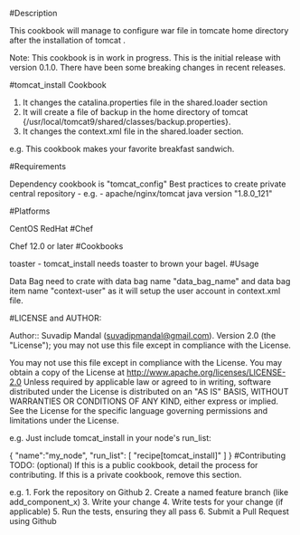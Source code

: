 #Description

This cookbook will manage to configure war file in tomcate home directory after the installation of tomcat .

Note: This cookbook is in work in progress. This is the initial release with version 0.1.0. There have been some breaking changes in recent releases.

#tomcat_install Cookbook

1. It changes the catalina.properties file in the shared.loader section
2. It will create a file of backup in the home directory of tomcat {/usr/local/tomcat9/shared/classes/backup.properties}.
3. It changes the context.xml file in the shared.loader section.

e.g. This cookbook makes your favorite breakfast sandwich.

#Requirements

Dependency cookbook is "tomcat_config"
Best practices to create private central repository - e.g. - apache/nginx/tomcat java version "1.8.0_121"

#Platforms

CentOS
RedHat
#Chef

Chef 12.0 or later
#Cookbooks

toaster - tomcat_install needs toaster to brown your bagel.
#Usage

Data Bag need to crate with data bag name "data_bag_name" and data bag item name "context-user" as it will setup the user account in context.xml file.

#LICENSE and AUTHOR:

Author:: Suvadip Mandal (<suvadipmandal@gmail.com>). Version 2.0 (the "License"); you may not use this file except in compliance with the License.

You may not use this file except in compliance with the License. You may obtain a copy of the License at http://www.apache.org/licenses/LICENSE-2.0 Unless required by applicable law or agreed to in writing, software distributed under the License is distributed on an "AS IS" BASIS, WITHOUT WARRANTIES OR CONDITIONS OF ANY KIND, either express or implied. See the License for the specific language governing permissions and limitations under the License.


e.g. Just include tomcat_install in your node's run_list:

{
  "name":"my_node",
  "run_list": [
    "recipe[tomcat_install]"
  ]
}
#Contributing
TODO: (optional) If this is a public cookbook, detail the process for contributing. If this is a private cookbook, remove this section.

e.g. 1. Fork the repository on Github 2. Create a named feature branch (like add_component_x) 3. Write your change 4. Write tests for your change (if applicable) 5. Run the tests, ensuring they all pass 6. Submit a Pull Request using Github
